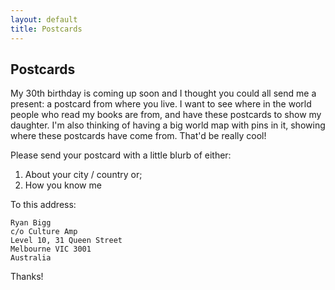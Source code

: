 ```yaml
---
layout: default
title: Postcards
---
```


## Postcards

My 30th birthday is coming up soon and I thought you could all send me a
present: a postcard from where you live. I want to see where in the world
people who read my books are from, and have these postcards to show my
daughter. I'm also thinking of having a big world map with pins in it, showing
where these postcards have come from. That'd be really cool!

Please send your postcard with a little blurb of either:

1. About your city / country or;
2. How you know me

To this address:

```
Ryan Bigg
c/o Culture Amp
Level 10, 31 Queen Street
Melbourne VIC 3001
Australia
```

Thanks!
